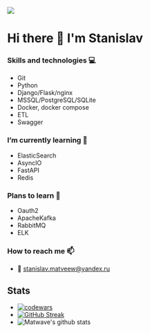 ![](https://komarev.com/ghpvc/?username=MATwave)

# Hi there 👋 I'm Stanislav

### Skills and technologies 💻
 - Git
 - Python
 - Django/Flask/nginx
 - MSSQL/PostgreSQL/SQLite
 - Docker, docker compose
 - ETL
 - Swagger
 
### I’m currently learning 🌱
 - ElasticSearch
 - AsyncIO
 - FastAPI
 - Redis

### Plans to learn 📖
 - Oauth2
 - ApacheKafka
 - RabbitMQ
 - ELK
 
### How to reach me 📫
 - 📧 stanislav.matveew@yandex.ru
<!--
- 🔭 I’m currently working on ...
- 👯 I’m looking to collaborate on ...
- 🤔 I’m looking for help with ...
- 💬 Ask me about ...

- 😄 Pronouns: ...
- ⚡ Fun fact: ...
-->
## Stats
- [![codewars](https://www.codewars.com/users/MATwave/badges/small)](https://www.codewars.com/users/MATwave)
- [![GitHub Streak](http://github-readme-streak-stats.herokuapp.com?user=Matwave&date_format=j%20M%5B%20Y%5D)](https://git.io/streak-stats)
- ![Matwave's github stats](https://github-readme-stats.vercel.app/api?username=Matwave&show_icons=true&include_all_commits=true&count_private=true)
